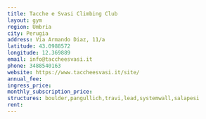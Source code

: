 ```yaml
---
title: Tacche e Svasi Climbing Club
layout: gym
region: Umbria
city: Perugia
address: Via Armando Diaz, 11/a
latitude: 43.0988572
longitude: 12.369889
email: info@taccheesvasi.it
phone: 3488540163
website: https://www.taccheesvasi.it/site/
annual_fee: 
ingress_price: 
monthly_subscription_price: 
structures: boulder,pangullich,travi,lead,systemwall,salapesi
rent: 
---
```


